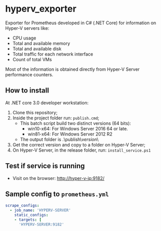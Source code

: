 # hyperv_exporter

Exporter for Prometheus developed in C# (.NET Core) for information on Hyper-V servers like:

- CPU usage
- Total and available memory
- Total and available disk
- Total traffic for each network interface
- Count of total VMs

Most of the information is obtained directly from Hyper-V Server performance counters.

## How to install

At .NET core 3.0 developer workstation:

1. Clone this repository;
2. Inside the project folder run: `publish.cmd`;
   - This batch script build two distinct versions (64 bits):
     - win10-x64: For Windows Server 2016 64 or late.
     - win81-x64: For Windows Server 2012 R2
   - The output folder is .\publish\\*version*\
3. Get the correct version and copy to a folder on Hyper-V Server;
4. On Hyper-V Server, in the release folder, run: `install_service.ps1`

## Test if service is running

- Visit on the browser: [http://hyper-v-ip:9182/](http://hyper-v-ip:9182/)

## Sample config to `prometheus.yml`

```yml
scrape_configs:
  - job_name: 'HYPERV-SERVER'
    static_configs:
    - targets: [
      'HYPERV-SERVER:9182'
```
